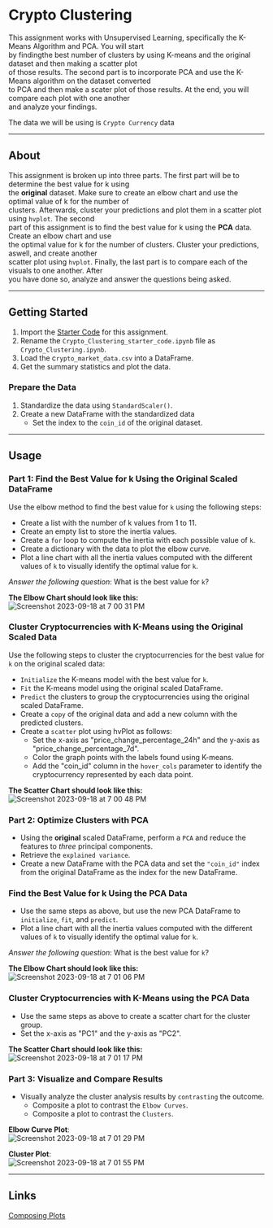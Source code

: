 # Crypto Clustering

This assignment works with Unsupervised Learning, specifically the K-Means Algorithm and PCA. You will start  
by findingthe best number of clusters by using K-means and the original dataset and then making a scatter plot  
of those results. The second part is to incorporate PCA and use the K-Means algorithm on the dataset converted  
to PCA and then make a scater plot of those results. At the end, you will compare each plot with one another  
and analyze your findings.

The data we will be using is `Crypto Currency` data  

---

## About

This assignment is broken up into three parts. The first part will be to determine the best value for k using  
the **original** dataset. Make sure to create an elbow chart and use the optimal value of k for the number of  
clusters. Afterwards, cluster your predictions and plot them in a scatter plot using `hvplot`.  The second  
part of this assignment is to find the best value for k using the **PCA** data. Create an elbow chart and use  
the optimal value for k for the number of clusters. Cluster your predictions, aswell, and create another   
scatter plot using `hvplot`. Finally, the last part is to compare each of the visuals to one another. After  
you have done so, analyze and answer the questions being asked.  

---

## Getting Started

  1. Import the [Starter Code](https://github.com/Kaileycar/CryptoClustering/files/12655037/Starter_Code.zip) for this assignment.
  2. Rename the `Crypto_Clustering_starter_code.ipynb` file as `Crypto_Clustering.ipynb`.  
  3. Load the c`rypto_market_data.csv` into a DataFrame.
  4. Get the summary statistics and plot the data.

### Prepare the Data

  1. Standardize the data using `StandardScaler()`.
  2. Create a new DataFrame with the standardized data
     * Set the index to the `coin_id` of the original dataset.

---

## Usage

### Part 1: Find the Best Value for k Using the Original Scaled DataFrame

Use the elbow method to find the best value for `k` using the following steps:  
  * Create a list with the number of k values from 1 to 11.
  * Create an empty list to store the inertia values.
  * Create a `for` loop to compute the inertia with each possible value of `k`.
  * Create a dictionary with the data to plot the elbow curve.
  * Plot a line chart with all the inertia values computed with the different values of `k` to visually identify
    the optimal value for `k`.

*Answer the following question*: What is the best value for `k`?  

**The Elbow Chart should look like this:**    
![Screenshot 2023-09-18 at 7 00 31 PM](https://github.com/Kaileycar/CryptoClustering/assets/130424499/e1171f8b-235c-42f4-b39b-71da18795c47)  

### Cluster Cryptocurrencies with K-Means using the Original Scaled Data

Use the following steps to cluster the cryptocurrencies for the best value for `k` on the original scaled data:  
  * `Initialize` the K-means model with the best value for `k`.
  * `Fit` the K-means model using the original scaled DataFrame.
  * `Predict` the clusters to group the cryptocurrencies using the original scaled DataFrame.
  * Create a `copy` of the original data and add a new column with the predicted clusters.
  * Create a `scatter` plot using hvPlot as follows:
      * Set the x-axis as "price_change_percentage_24h" and the y-axis as "price_change_percentage_7d".  
      * Color the graph points with the labels found using K-means.  
      * Add the "coin_id" column in the `hover_cols` parameter to identify the cryptocurrency represented by each data point.  

**The Scatter Chart should look like this:**  
![Screenshot 2023-09-18 at 7 00 48 PM](https://github.com/Kaileycar/CryptoClustering/assets/130424499/823f76fc-bd35-489f-9b9d-2ab16a4c1af2)  

### Part 2: Optimize Clusters with PCA

  * Using the **original** scaled DataFrame, perform a `PCA` and reduce the features to *three* principal components.
  * Retrieve the `explained variance`.
  * Create a new DataFrame with the PCA data and set the `"coin_id"` index from the original DataFrame as the
     index for the new DataFrame.

### Find the Best Value for k Using the PCA Data

  * Use the same steps as above, but use the new PCA DataFrame to `initialize`, `fit`, and `predict`.
  * Plot a line chart with all the inertia values computed with the different values of `k` to visually identify
    the optimal value for `k`.

*Answer the following question*: What is the best value for `k`?  

**The Elbow Chart should look like this:**  
![Screenshot 2023-09-18 at 7 01 06 PM](https://github.com/Kaileycar/CryptoClustering/assets/130424499/9ef0ca91-06aa-4933-9ddd-fc1969d7edeb)  

### Cluster Cryptocurrencies with K-Means using the PCA Data  

  * Use the same steps as above to create a scatter chart for the cluster group.
  * Set the x-axis as "PC1" and the y-axis as "PC2".

**The Scatter Chart should look like this:**  
![Screenshot 2023-09-18 at 7 01 17 PM](https://github.com/Kaileycar/CryptoClustering/assets/130424499/a8f5da59-c4d2-43c5-9943-c7c4ed627203)  

### Part 3: Visualize and Compare Results  

  * Visually analyze the cluster analysis results by `contrasting` the outcome.
      * Composite a plot to contrast the `Elbow Curves`.
      * Composite a plot to contrast the `Clusters`.
   
**Elbow Curve Plot**:  
![Screenshot 2023-09-18 at 7 01 29 PM](https://github.com/Kaileycar/CryptoClustering/assets/130424499/38b26c14-3182-40cb-b6f9-27673921b129)  

**Cluster Plot**:  
![Screenshot 2023-09-18 at 7 01 55 PM](https://github.com/Kaileycar/CryptoClustering/assets/130424499/792b0617-d8ee-41c1-a13a-256bc696fd4d)  

---

## Links

[Composing Plots](https://holoviz.org/tutorial/Composing_Plots.html)
